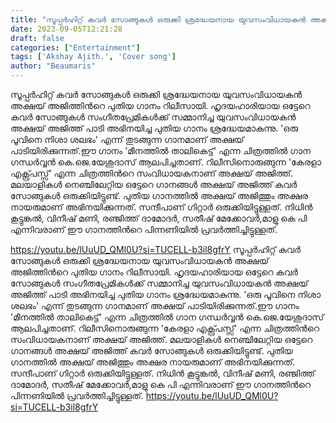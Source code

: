 ```yaml
---
title: "സൂപ്പര്‍ഹിറ്റ് കവര്‍ സോങ്ങുകള്‍ ഒരുക്കി ശ്രദ്ധേയനായ യുവസംവിധായകന്‍ അക്ഷയ് അജിത്തിന്‍റെ പുതിയ ഗാനം"
date: 2023-09-05T12:21:28
draft: false
categories: ["Entertainment"]
tags: ['Akshay Ajith.', 'Cover song']
author: "Beaumaris"
---
```


സൂപ്പര്‍ഹിറ്റ് കവര്‍ സോങ്ങുകള്‍ ഒരുക്കി ശ്രദ്ധേയനായ യുവസംവിധായകന്‍ അക്ഷയ് അജിത്തിന്‍റെ പുതിയ ഗാനം റിലീസായി. ഹൃദയഹാരിയായ ഒട്ടേറെ കവര്‍ സോങ്ങുകള്‍ സംഗീതപ്രേമികള്‍ക്ക് സമ്മാനിച്ച യുവസംവിധായകന്‍ അക്ഷയ് അജിത്ത് പാടി അഭിനയിച്ച പുതിയ ഗാനം ശ്രദ്ധേയമാകുന്നു. 'ഒരു പൂവിനെ നിശാ ശലഭം' എന്ന് തുടങ്ങുന്ന ഗാനമാണ് അക്ഷയ് പാടിയിരിക്കുന്നത്.ഈ ഗാനം 'മീനത്തില്‍ താലികെട്ട്' എന്ന ചിത്രത്തിൽ ഗാന ഗന്ധർവ്വൻ കെ.ജെ.യേശുദാസ് ആലപിച്ചതാണ്. റിലീസിനൊരുങ്ങുന്ന 'കേരളാ എക്സ്പ്രസ്സ്' എന്ന ചിത്രത്തിന്‍റെ സംവിധായകനാണ് അക്ഷയ് അജിത്ത്. മലയാളികള്‍ നെഞ്ചിലേറ്റിയ ഒട്ടേറെ ഗാനങ്ങള്‍ അക്ഷയ് അജിത്ത് കവര്‍ സോങ്ങുകള്‍ ഒരുക്കിയിട്ടുണ്ട്. പുതിയ ഗാനത്തില്‍ അക്ഷയ് അജിത്തും അക്ഷര നായരുമാണ് അഭിനയിക്കുന്നത്. സന്ദീപാണ് ഗിറ്റാര്‍ ഒരുക്കിയിട്ടുള്ളത്. നിധിന്‍ കൂട്ടുങ്കല്‍, വിനീഷ് മണി, രഞ്ജിത്ത് ദാമോദര്‍, സതീഷ് മേക്കോവര്‍,മാളു കെ പി എന്നിവരാണ് ഈ ഗാനത്തിന്‍റെ പിന്നണിയില്‍ പ്രവര്‍ത്തിച്ചിട്ടുള്ളത്.

https://youtu.be/lUuUD_QMl0U?si=TUCELL-b3il8gfrY
സൂപ്പര്‍ഹിറ്റ് കവര്‍ സോങ്ങുകള്‍ ഒരുക്കി ശ്രദ്ധേയനായ യുവസംവിധായകന്‍ അക്ഷയ് അജിത്തിന്‍റെ പുതിയ ഗാനം റിലീസായി. ഹൃദയഹാരിയായ ഒട്ടേറെ കവര്‍ സോങ്ങുകള്‍ സംഗീതപ്രേമികള്‍ക്ക് സമ്മാനിച്ച യുവസംവിധായകന്‍ അക്ഷയ് അജിത്ത് പാടി അഭിനയിച്ച പുതിയ ഗാനം ശ്രദ്ധേയമാകുന്നു. 'ഒരു പൂവിനെ നിശാ ശലഭം' എന്ന് തുടങ്ങുന്ന ഗാനമാണ് അക്ഷയ് പാടിയിരിക്കുന്നത്.ഈ ഗാനം 'മീനത്തില്‍ താലികെട്ട്' എന്ന ചിത്രത്തിൽ ഗാന ഗന്ധർവ്വൻ കെ.ജെ.യേശുദാസ് ആലപിച്ചതാണ്. റിലീസിനൊരുങ്ങുന്ന 'കേരളാ എക്സ്പ്രസ്സ്' എന്ന ചിത്രത്തിന്‍റെ സംവിധായകനാണ് അക്ഷയ് അജിത്ത്. മലയാളികള്‍ നെഞ്ചിലേറ്റിയ ഒട്ടേറെ ഗാനങ്ങള്‍ അക്ഷയ് അജിത്ത് കവര്‍ സോങ്ങുകള്‍ ഒരുക്കിയിട്ടുണ്ട്. പുതിയ ഗാനത്തില്‍ അക്ഷയ് അജിത്തും അക്ഷര നായരുമാണ് അഭിനയിക്കുന്നത്. സന്ദീപാണ് ഗിറ്റാര്‍ ഒരുക്കിയിട്ടുള്ളത്. നിധിന്‍ കൂട്ടുങ്കല്‍, വിനീഷ് മണി, രഞ്ജിത്ത് ദാമോദര്‍, സതീഷ് മേക്കോവര്‍,മാളു കെ പി എന്നിവരാണ് ഈ ഗാനത്തിന്‍റെ പിന്നണിയില്‍ പ്രവര്‍ത്തിച്ചിട്ടുള്ളത്. https://youtu.be/lUuUD_QMl0U?si=TUCELL-b3il8gfrY
